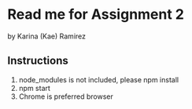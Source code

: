 # Read me for Assignment 2 #
by Karina (Kae) Ramirez

## Instructions ##
1. node_modules is not included, please npm install
2. npm start
3. Chrome is preferred browser